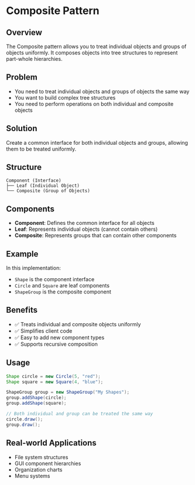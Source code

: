 # Composite Pattern

## Overview
The Composite pattern allows you to treat individual objects and groups of objects uniformly. It composes objects into tree structures to represent part-whole hierarchies.

## Problem
- You need to treat individual objects and groups of objects the same way
- You want to build complex tree structures
- You need to perform operations on both individual and composite objects

## Solution
Create a common interface for both individual objects and groups, allowing them to be treated uniformly.

## Structure
```
Component (Interface)
├── Leaf (Individual Object)
└── Composite (Group of Objects)
```

## Components
- **Component**: Defines the common interface for all objects
- **Leaf**: Represents individual objects (cannot contain others)
- **Composite**: Represents groups that can contain other components

## Example
In this implementation:
- `Shape` is the component interface
- `Circle` and `Square` are leaf components
- `ShapeGroup` is the composite component

## Benefits
- ✅ Treats individual and composite objects uniformly
- ✅ Simplifies client code
- ✅ Easy to add new component types
- ✅ Supports recursive composition

## Usage
```java
Shape circle = new Circle(5, "red");
Shape square = new Square(4, "blue");

ShapeGroup group = new ShapeGroup("My Shapes");
group.addShape(circle);
group.addShape(square);

// Both individual and group can be treated the same way
circle.draw();
group.draw();
```

## Real-world Applications
- File system structures
- GUI component hierarchies
- Organization charts
- Menu systems 